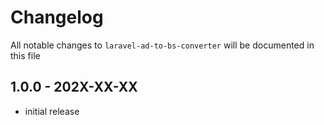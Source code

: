 # Changelog

All notable changes to `laravel-ad-to-bs-converter` will be documented in this file

## 1.0.0 - 202X-XX-XX

- initial release
